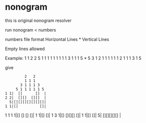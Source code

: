 nonogram
========
this is original nonogram resolver

run
nonogram < numbers

numbers file format
Horizontal Lines
*
Vertical Lines

Empty lines allowed

Example:
1 1
2 2
5
1 1
1 1 1 1
1 1
1 3 1
1 1
5
*
5
3 1
2 1 1 1
1 1 1
2 1 1 1
3 1
5

give

             2   2
             1 1 1
           3 1 1 1 3
         5 1 1 1 1 1 5 
    1 1|  []      []  |
    2 2|  [][]  [][]  |
      5|[][][][][][][]|
    1 1|[]          []|
1 1 1 1|[]  []  []  []|
    1 1|[]          []|
  1 3 1|[]  [][][]  []|
    1 1|[]          []|
      5|  [][][][][]  |
